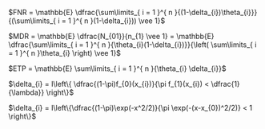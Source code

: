 $FNR = \mathbb{E} \dfrac{\sum\limits_{ i = 1 }^{ n }{(1-\delta_{i})\theta_{i}}}{(\sum\limits_{ i = 1 }^{ n }(1-\delta_{i})) \vee 1}$

$MDR = \mathbb{E} \dfrac{N_{01}}{n_{1} \vee 1} = \mathbb{E} \dfrac{\sum\limits_{ i = 1 }^{ n }{\theta_{i}(1-\delta_{i})}}{\left( \sum\limits_{ i = 1 }^{ n }\theta_{i} \right) \vee 1}$

$ETP = \mathbb{E} \sum\limits_{ i = 1 }^{ n }{\theta_{i} \delta_{i}}$


$\delta_{i} = I\left\{ \dfrac{(1-\pi)f_{0}(x_{i})}{\pi f_{1}(x_{i}) < \dfrac{1}{\lambda}} \right\}$

$\delta_{i} = I\left\{\dfrac{(1-\pi)\exp(-x^2/2)}{\pi \exp(-(x-x_{0})^2/2)} < 1 \right\}$

